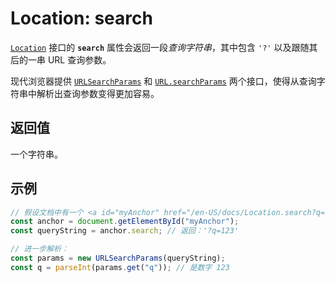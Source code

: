 # Location: search

[`Location`](https://developer.mozilla.org/zh-CN/docs/Web/API/Location) 接口的 **`search`** 属性会返回一段*查询字符串*，其中包含 `'?'` 以及跟随其后的一串 URL 查询参数。

现代浏览器提供 [`URLSearchParams`](https://developer.mozilla.org/zh-CN/docs/Web/API/URLSearchParams/get#示例) 和 [`URL.searchParams`](https://developer.mozilla.org/zh-CN/docs/Web/API/URL/searchParams#示例) 两个接口，使得从查询字符串中解析出查询参数变得更加容易。

## 返回值

一个字符串。

## 示例

```js
// 假设文档中有一个 <a id="myAnchor" href="/en-US/docs/Location.search?q=123"> 元素
const anchor = document.getElementById("myAnchor");
const queryString = anchor.search; // 返回：'?q=123'

// 进一步解析：
const params = new URLSearchParams(queryString);
const q = parseInt(params.get("q")); // 是数字 123
```